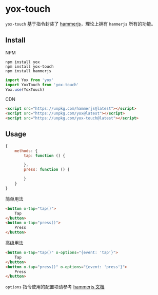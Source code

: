 # yox-touch

`yox-touch` 基于指令封装了 [hammerjs](http://hammerjs.github.io/)，理论上拥有 `hammerjs` 所有的功能。

## Install

NPM

```shell
npm install yox
npm install yox-touch
npm install hammerjs
```

```javascript
import Yox from 'yox'
import YoxTouch from 'yox-touch'
Yox.use(YoxTouch)
```

CDN

```html
<script src="https://unpkg.com/hammerjs@latest"></script>
<script src="https://unpkg.com/yox@latest"></script>
<script src="https://unpkg.com/yox-touch@latest"></script>
```

## Usage


```javascript
{
    methods: {
        tap: function () {

        },
        press: function () {

        }
    }
}
```

简单用法

```html
<button o-tap="tap()">
    Tap
</button>
<button o-tap="press()">
    Press
</button>
```

高级用法

```html
<button o-tap="tap()" o-options="{event: 'tap'}">
    Tap
</button>
<button o-tap="press()" o-options="{event: 'press'}">
    Press
</button>
```

`options` 指令使用的配置项请参考 [hammerjs 文档](http://hammerjs.github.io/)
